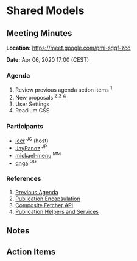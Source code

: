 # Shared Models

## Meeting Minutes

**Location:** https://meet.google.com/pmi-sggf-zcd

**Date:** Apr 06, 2020 17:00 (CEST)

### Agenda

1. Review previous agenda action items <sup>[1](#r1)</sup>
2. New proposals <sup>[2](#r2)</sup> <sup>[3](#r3)</sup> <sup>[4](#r4)</sup>
3. User Settings
4. Readium CSS

### Participants

- [jccr](https://github.com/jccr) <sup>JC</sup> (host)
- [JayPanoz](https://github.com/JayPanoz) <sup>JP</sup>
- [mickael-menu](https://github.com/mickael-menu) <sup>MM</sup>
- [qnga](https://github.com/qnga) <sup>QG</sup>

### References

1. <a name="r1"></a>[Previous Agenda](./2020-03-30.md)
2. <a name="r2"></a>[Publication Encapsulation](https://github.com/mickael-menu/architecture/blob/proposal/publication-encapsulation/proposals/000-publication-encapsulation.md)
3. <a name="r3"></a>[Composite Fetcher API](https://github.com/mickael-menu/architecture/blob/proposal/composite-fetcher-api/proposals/000-composite-fetcher-api.md)
4. <a name="r4"></a>[Publication Helpers and Services](https://github.com/mickael-menu/architecture/blob/proposal/publication-helpers-services/proposals/000-publication-helpers-services.md)

## Notes

## Action Items

